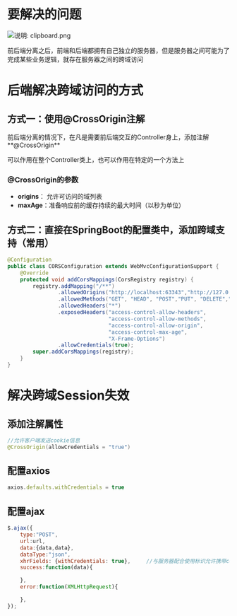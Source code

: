 # 要解决的问题

![说明: clipboard.png](https://gitee.com/yh-gh/img-bed/raw/master/202109181345949.gif)

前后端分离之后，前端和后端都拥有自己独立的服务器，但是服务器之间可能为了完成某些业务逻辑，就存在服务器之间的跨域访问

# 后端解决跨域访问的方式

## 方式一：使用@CrossOrigin注解

前后端分离的情况下，在凡是需要前后端交互的Controller身上，添加注解**@CrossOrigin**

可以作用在整个Controller类上，也可以作用在特定的一个方法上

### @CrossOrigin的参数

- **origins**： 允许可访问的域列表
- **maxAge**：准备响应前的缓存持续的最大时间（以秒为单位）

## 方式二：直接在SpringBoot的配置类中，添加跨域支持（常用）

```java
@Configuration
public class CORSConfiguration extends WebMvcConfigurationSupport {
    @Override
    protected void addCorsMappings(CorsRegistry registry) {
        registry.addMapping("/**")
                .allowedOrigins("http://localhost:63343","http://127.0.0.1:5500")
                .allowedMethods("GET", "HEAD", "POST","PUT", "DELETE","OPTIONS")
                .allowedHeaders("*")
                .exposedHeaders("access-control-allow-headers",
                                "access-control-allow-methods",
                                "access-control-allow-origin",
                                "access-control-max-age",
                                "X-Frame-Options")
                .allowCredentials(true);
        super.addCorsMappings(registry);
    }
}
```

# 解决跨域Session失效

## 添加注解属性

```java
//允许客户端发送cookie信息
@CrossOrigin(allowCredentials = "true")
```

## 配置axios

```js
axios.defaults.withCredentials = true
```

## 配置ajax

```js
$.ajax({
    type:"POST",
    url:url,
    data:{data,data},
    dataType:"json",
    xhrFields: {withCredentials: true},     //与服务器配合使用标识允许携带cookie
    success:function(data){

    },
    error:function(XMLHttpRequest){

    },
});
```



 

 

 

 

 

 

 

 

 
